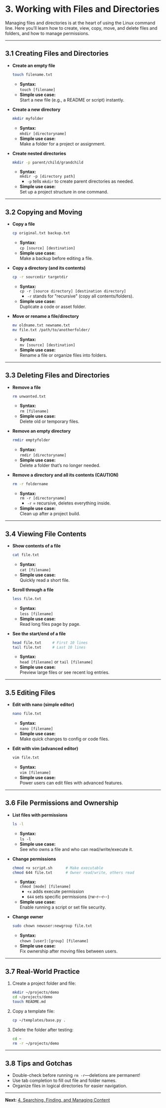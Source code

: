 # 3. Working with Files and Directories

Managing files and directories is at the heart of using the Linux command line. Here you’ll learn how to create, view, copy, move, and delete files and folders, and how to manage permissions.

---

## 3.1 Creating Files and Directories

- **Create an empty file**
  ```bash
  touch filename.txt
  ```
  - **Syntax:**  
    `touch [filename]`
  - **Simple use case:**  
    Start a new file (e.g., a README or script) instantly.

- **Create a new directory**
  ```bash
  mkdir myfolder
  ```
  - **Syntax:**  
    `mkdir [directoryname]`
  - **Simple use case:**  
    Make a folder for a project or assignment.

- **Create nested directories**
  ```bash
  mkdir -p parent/child/grandchild
  ```
  - **Syntax:**  
    `mkdir -p [directory path]`
    - `-p` tells `mkdir` to create parent directories as needed.
  - **Simple use case:**  
    Set up a project structure in one command.

---

## 3.2 Copying and Moving

- **Copy a file**
  ```bash
  cp original.txt backup.txt
  ```
  - **Syntax:**  
    `cp [source] [destination]`
  - **Simple use case:**  
    Make a backup before editing a file.

- **Copy a directory (and its contents)**
  ```bash
  cp -r sourcedir targetdir
  ```
  - **Syntax:**  
    `cp -r [source directory] [destination directory]`
    - `-r` stands for "recursive" (copy all contents/folders).
  - **Simple use case:**  
    Duplicate a code or asset folder.

- **Move or rename a file/directory**
  ```bash
  mv oldname.txt newname.txt
  mv file.txt /path/to/anotherfolder/
  ```
  - **Syntax:**  
    `mv [source] [destination]`
  - **Simple use case:**  
    Rename a file or organize files into folders.

---

## 3.3 Deleting Files and Directories

- **Remove a file**
  ```bash
  rm unwanted.txt
  ```
  - **Syntax:**  
    `rm [filename]`
  - **Simple use case:**  
    Delete old or temporary files.

- **Remove an empty directory**
  ```bash
  rmdir emptyfolder
  ```
  - **Syntax:**  
    `rmdir [directoryname]`
  - **Simple use case:**  
    Delete a folder that’s no longer needed.

- **Remove a directory and all its contents (CAUTION)**
  ```bash
  rm -r foldername
  ```
  - **Syntax:**  
    `rm -r [directoryname]`
    - `-r` = recursive, deletes everything inside.
  - **Simple use case:**  
    Clean up after a project build.

---

## 3.4 Viewing File Contents

- **Show contents of a file**
  ```bash
  cat file.txt
  ```
  - **Syntax:**  
    `cat [filename]`
  - **Simple use case:**  
    Quickly read a short file.

- **Scroll through a file**
  ```bash
  less file.txt
  ```
  - **Syntax:**  
    `less [filename]`
  - **Simple use case:**  
    Read long files page by page.

- **See the start/end of a file**
  ```bash
  head file.txt     # First 10 lines
  tail file.txt     # Last 10 lines
  ```
  - **Syntax:**  
    `head [filename]` or `tail [filename]`
  - **Simple use case:**  
    Preview large files or see recent log entries.

---

## 3.5 Editing Files

- **Edit with nano (simple editor)**
  ```bash
  nano file.txt
  ```
  - **Syntax:**  
    `nano [filename]`
  - **Simple use case:**  
    Make quick changes to config or code files.

- **Edit with vim (advanced editor)**
  ```bash
  vim file.txt
  ```
  - **Syntax:**  
    `vim [filename]`
  - **Simple use case:**  
    Power users can edit files with advanced features.

---

## 3.6 File Permissions and Ownership

- **List files with permissions**
  ```bash
  ls -l
  ```
  - **Syntax:**  
    `ls -l`
  - **Simple use case:**  
    See who owns a file and who can read/write/execute it.

- **Change permissions**
  ```bash
  chmod +x script.sh      # Make executable
  chmod 644 file.txt      # Owner read/write, others read
  ```
  - **Syntax:**  
    `chmod [mode] [filename]`
    - `+x` adds execute permission
    - `644` sets specific permissions (rw-r--r--)
  - **Simple use case:**  
    Enable running a script or set file security.

- **Change owner**
  ```bash
  sudo chown newuser:newgroup file.txt
  ```
  - **Syntax:**  
    `chown [user]:[group] [filename]`
  - **Simple use case:**  
    Fix ownership after moving files between users.

---

## 3.7 Real-World Practice

1. Create a project folder and file:
   ```bash
   mkdir ~/projects/demo
   cd ~/projects/demo
   touch README.md
   ```
2. Copy a template file:
   ```bash
   cp ~/templates/base.py .
   ```
3. Delete the folder after testing:
   ```bash
   cd ~
   rm -r ~/projects/demo
   ```

---

## 3.8 Tips and Gotchas

- Double-check before running `rm -r`—deletions are permanent!
- Use tab completion to fill out file and folder names.
- Organize files in logical directories for easier navigation.

---

**Next:** [4. Searching, Finding, and Managing Content](./04-searching-and-managing-content_Version3.md)
